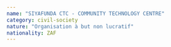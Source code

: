 ```yaml
---
name: "SIYAFUNDA CTC - COMMUNITY TECHNOLOGY CENTRE"
category: civil-society
nature: "Organisation à but non lucratif"
nationality: ZAF
---
```

    